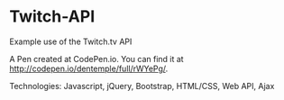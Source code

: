 # Twitch-API

Example use of the Twitch.tv API

A Pen created at CodePen.io. You can find it at http://codepen.io/dentemple/full/rWYePg/.

Technologies: Javascript, jQuery, Bootstrap, HTML/CSS, Web API, Ajax
